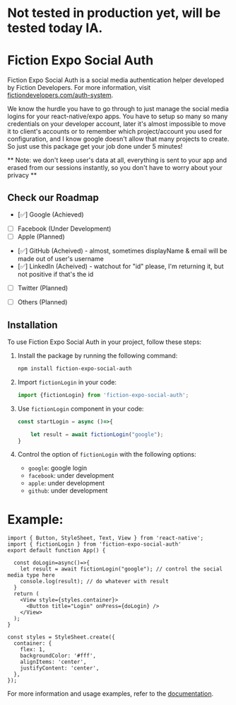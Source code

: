 # Not tested in production yet, will be tested today IA.
# Fiction Expo Social Auth

Fiction Expo Social Auth is a social media authentication helper developed by Fiction Developers. For more information, visit [fictiondevelopers.com/auth-system](https://fictiondevelopers.com/auth-system).

We know the hurdle you have to go through to just manage the social media logins for your react-native/expo apps. You have to setup so many so many credentials on your developer account, later it's almost impossible to move it to client's accounts or to remember which project/account you used for configuration, and I know google doesn't allow that many projects to create. So just use this package get your job done under 5 minutes!


** Note: we don't keep user's data at all, everything is sent to your app and erased from our sessions instantly, so you don't have to worry about your privacy **

## Check our Roadmap

- [✅] Google (Achieved)
- [ ] Facebook (Under Development)
- [ ] Apple (Planned)
- [✅] GitHub (Acheived) - almost, sometimes displayName & email will be made out of user's username
- [✅] LinkedIn (Acheived) - watchout for "id" please, I'm returning it, but not positive if that's the id
- [ ] Twitter (Planned)
- [ ] Others (Planned)


## Installation

To use Fiction Expo Social Auth in your project, follow these steps:

1. Install the package by running the following command:
    ```bash
    npm install fiction-expo-social-auth
    ```

2. Import `fictionLogin` in your code:
    ```javascript
    import {fictionLogin} from 'fiction-expo-social-auth';
    ```

3. Use `fictionLogin` component in your code:
    ```javascript
    const startLogin = async ()=>{

        let result = await fictionLogin("google");
    }
    ```


4. Control the option of `fictionLogin` with the following options:
    - `google`: google login
    - `facebook`: under development
    - `apple`: under development
    - `github`: under development


# Example:
```
import { Button, StyleSheet, Text, View } from 'react-native';
import { fictionLogin } from 'fiction-expo-social-auth'
export default function App() {

  const doLogin=async()=>{
    let result = await fictionLogin("google"); // control the social media type here
    console.log(result); // do whatever with result
  }
  return (
    <View style={styles.container}>
      <Button title="Login" onPress={doLogin} />
    </View>
  );
}

const styles = StyleSheet.create({
  container: {
    flex: 1,
    backgroundColor: '#fff',
    alignItems: 'center',
    justifyContent: 'center',
  },
});

```

For more information and usage examples, refer to the [documentation](https://fictiondevelopers.com/auth-system).

